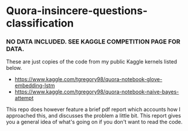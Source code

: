 # Quora-insincere-questions-classification

### NO DATA INCLUDED. SEE KAGGLE COMPETITION PAGE FOR DATA.
These are just copies of the code from my public Kaggle kernels listed below.

- https://www.kaggle.com/tgregory98/quora-notebook-glove-embedding-lstm
- https://www.kaggle.com/tgregory98/quora-notebook-naive-bayes-attempt

This repo does however feature a brief pdf report which accounts how I approached this, and discusses the problem a little bit. This report gives you a general idea of what's going on if you don't want to read the code.

